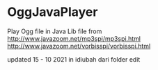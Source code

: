OggJavaPlayer
=============

Play Ogg file in Java
Lib file from 
http://www.javazoom.net/mp3spi/mp3spi.html
http://www.javazoom.net/vorbisspi/vorbisspi.html
 
updated 15 - 10 2021 in idiubah dari folder edit